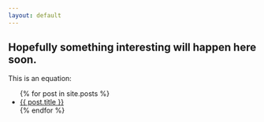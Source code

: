 ```yaml
---
layout: default
---
```

<h2>Hopefully something interesting will happen here soon.</h2>
<p>
This is an equation:
<script type="math/tex">\displaystyle f(x) = \int_0^1 g(x-y) u(y) dy</script>
</p>

<ul>
  {% for post in site.posts %}
    <li>
      <a href="{{ post.url }}">{{ post.title }}</a>
    </li>
  {% endfor %}
</ul>

<!-- Mathjax Support -->
<script type="text/javascript" async
  src="https://cdn.mathjax.org/mathjax/latest/MathJax.js?config=TeX-MML-AM_CHTML">
</script>

